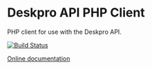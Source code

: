 Deskpro API PHP Client
======================
PHP client for use with the Deskpro API.

[![Build Status](https://travis-ci.org/deskpro/deskpro-api-client-php.svg?branch=master)](https://travis-ci.org/deskpro/deskpro-api-client-php)

[Online documentation](https://deskpro.gitbook.io/dev-guide/getting-started-with-the-api/php)

